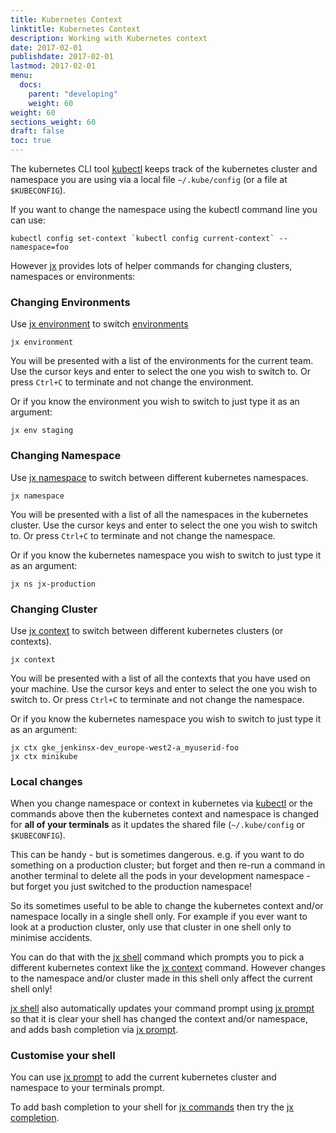 ```yaml
---
title: Kubernetes Context
linktitle: Kubernetes Context
description: Working with Kubernetes context 
date: 2017-02-01
publishdate: 2017-02-01
lastmod: 2017-02-01
menu:
  docs:
    parent: "developing"
    weight: 60
weight: 60
sections_weight: 60
draft: false
toc: true
---
```


                
The kubernetes CLI tool [kubectl](https://kubernetes.io/docs/reference/kubectl/overview/) keeps track of the kubernetes cluster and namespace you are using via a local file `~/.kube/config` (or a file at `$KUBECONFIG`).

If you want to change the namespace using the kubectl command line you can use:

```shell
kubectl config set-context `kubectl config current-context` --namespace=foo
```

However [jx](/commands/jx) provides lots of helper commands for changing clusters, namespaces or environments:

### Changing Environments

Use [jx environment](/commands/jx_environment) to switch [environments](/about/features/#environments)

```shell
jx environment
```

You will be presented with a list of the environments for the current team. Use the cursor keys and enter to select the one you wish to switch to. Or press `Ctrl+C` to terminate and not change the environment.

Or if you know the environment you wish to switch to just type it as an argument:
 
```shell
jx env staging
```

### Changing Namespace

Use [jx namespace](/commands/jx_namespace) to switch between different kubernetes namespaces. 


```shell
jx namespace
```

You will be presented with a list of all the namespaces in the kubernetes cluster. Use the cursor keys and enter to select the one you wish to switch to. Or press `Ctrl+C` to terminate and not change the namespace.

Or if you know the kubernetes namespace you wish to switch to just type it as an argument:
 
```shell
jx ns jx-production
```

### Changing Cluster

Use [jx context](/commands/jx_context) to switch between different kubernetes clusters (or contexts). 


```shell
jx context
```

You will be presented with a list of all the contexts that you have used on your machine. Use the cursor keys and enter to select the one you wish to switch to. Or press `Ctrl+C` to terminate and not change the namespace.

Or if you know the kubernetes namespace you wish to switch to just type it as an argument:
 
```shell
jx ctx gke_jenkinsx-dev_europe-west2-a_myuserid-foo
jx ctx minikube
```

### Local changes

When you change namespace or context in kubernetes via [kubectl](https://kubernetes.io/docs/reference/kubectl/overview/) or the commands above then the kubernetes context and namespace is changed for **all of your terminals** as it updates the shared file (`~/.kube/config` or `$KUBECONFIG`). 

This can be handy - but is sometimes dangerous. e.g. if you want to do something on a production cluster; but forget and then re-run a command in another terminal to delete all the pods in your development namespace - but forget you just switched to the production namespace!
 
 So its sometimes useful to be able to change the kubernetes context and/or namespace locally in a single shell only. For example if you ever want to look at a production cluster, only use that cluster in one shell only to minimise accidents.
 
 You can do that with the [jx shell](/commands/jx_shell) command which prompts you to pick a different kubernetes context like the  [jx context](/commands/jx_context) command. However changes to the namespace and/or cluster made in this shell only affect the current shell only! 
 
[jx shell](/commands/jx_shell) also automatically updates your command prompt using [jx prompt](/commands/jx_prompt)
so that it is clear your shell has changed the context and/or namespace,
and adds bash completion via [jx prompt](/commands/jx_prompt).
 
### Customise your shell

You can use [jx prompt](/commands/jx_prompt)  to add the current kubernetes cluster and namespace to your terminals prompt.

To add bash completion to your shell for [jx commands](/commands/jx) then try the  [jx completion](/commands/jx_completion).  



